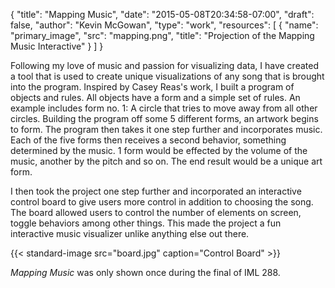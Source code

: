 {
	"title": "Mapping Music",
	"date": "2015-05-08T20:34:58-07:00",
	"draft": false,
	"author": "Kevin McGowan",
	"type": "work",
	"resources": [
		{
			"name": "primary_image",
			"src": "mapping.png",
			"title": "Projection of the Mapping Music Interactive"
		}
	]
}

Following my love of music and passion for visualizing data, I have created a tool that is used to create unique visualizations of any song that is brought into the program. Inspired by Casey Reas's work, I built a program of objects and rules. All objects have a form and a simple set of rules. An example includes form no. 1: A circle that tries to move away from all other circles. Building the program off some 5 different forms, an artwork begins to form. The program then takes it one step further and incorporates music. Each of the five forms then receives a second behavior, something determined by the music. 1 form would be effected by the volume of the music, another by the pitch and so on. The end result would be a unique art form.

I then took the project one step further and incorporated an interactive control board to give users more control in addition to choosing the song. The board allowed users to control the number of elements on screen, toggle behaviors among other things. This made the project a fun interactive music visualizer unlike anything else out there.

{{< standard-image src="board.jpg" caption="Control Board" >}}

*Mapping Music* was only shown once during the final of IML 288.